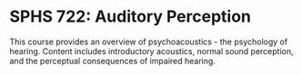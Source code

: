 # SPHS 722: Auditory Perception

This course provides an overview of psychoacoustics - the psychology of hearing. Content includes introductory acoustics, normal sound perception, and the perceptual consequences of impaired hearing.
